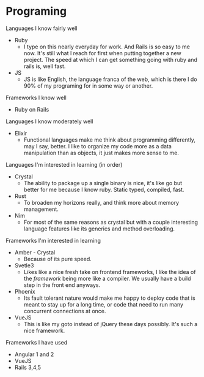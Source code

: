 # Programing

Languages I know fairly well
* Ruby
  * I type on this nearly everyday for work. And Rails is so easy to me now. It's still what I reach for first when putting together a new project. The speed at which I can get something going with ruby and rails is, well fast.
* JS
  * JS is like English, the language franca of the web, which is there I do 90% of my programing for in some way or another.

Frameworks I know well
* Ruby on Rails

Languages I know moderately well
* Elixir
  * Functional languages make me think about programming differently, may I say, better. I like to organize my code more as a data manipulation than as objects, it just makes more sense to me.

Languages I'm interested in learning (in order)
* Crystal
  * The ability to package up a single binary is nice, it's like go but better for me because I know ruby. Static typed, compiled, fast.
* Rust
  * To broaden my horizons really, and think more about memory management.
* Nim
  * For most of the same reasons as crystal but with a couple interesting language features like its generics and method overloading.

Frameworks I'm interested in learning
* Amber - Crystal
  * Because of its pure speed.
* Svetle3
  * Likes like a nice fresh take on frontend frameworks, I like the idea of the _framework_ being more like a compiler. We usually have a build step in the front end anyways.
* Phoenix
  * Its fault tolerant nature would make me happy to deploy code that is meant to stay up for a long time, or code that need to run many concurrent connections at once.
* VueJS
  * This is like my goto instead of jQuery these days possibly. It's such a nice framework.

Frameworks I have used
* Angular 1 and 2
* VueJS
* Rails 3,4,5